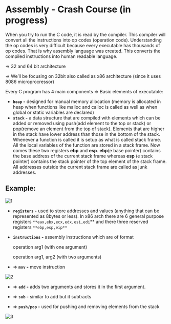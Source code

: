 # Assembly - Crash Course (in progress)

When you try to run the C code, it is read by the compiler. This compiler will convert all the instructions into op codes (operation code). Understanding the op codes is very difficult because every executable has thousands of op codes. That is why assembly language was created. This converts the compiled instructions into human readable language.

⇒ 32 and 64 bit architecture

⇒ We’ll be focusing on 32bit also called as x86 architecture (since it uses 8086 microprocressor)

Every C program has 4 main components ⇒ Basic elements of executable:

- **`heap` -**  designed for manual memory allocation (memory is allocated in heap when functions like malloc and calloc is called as well as when global or static variables are declared)
- **`stack` -** a data structure that are compiled with elements which can be added or removed using push(add element to the top or stack) or pop(remove an element from the top of stack). Elements that are higher in the stack have lower address than those in the bottom of the stack. Whenever a function is called it is setup as what is called stack frame. All the local variables of the function are stored in a stack frame. Now comes these two registers **ebp** and **esp**. **ebp**(e base pointer) contains the base address of the current stack frame whereas **esp** (e stack pointer) contains the stack pointer of the top element of the stack frame. All addresses outside the current stack frame are called as junk addresses.

## Example:

![1](https://github.com/vexecute/Assembly-Drill/assets/92919686/dfd0aea6-c8a8-4f4f-95f5-6755c07eb841)
- **`registers` -** used to store addresses and values (anything that can be represented as 8bytes or less). In x86 arch there are 6 general purpose registers `**eax,ebx,ecx,edx,esi,edi`** and there three reserved registers `**ebp,esp,eip**`

- **`instructions` -** assembly instructions which are of format

     operation arg1 (with one argument)
  
     operation arg1, arg2 (with two arguments)

-    ⇒ **`mov` -** move instruction

![2](https://github.com/vexecute/Assembly-Drill/assets/92919686/f951c285-4cdc-4c8c-bbcb-6473a40a47b6)

-    ⇒ **`add` -** adds two arguments and stores it in the first argument.

-    ⇒ **`sub` -** similar to add but it subtracts

-    ⇒ **`push/pop` -** used for pushing and removing elements from the stack

![3](https://github.com/vexecute/Assembly-Drill/assets/92919686/87da4940-e897-4cfe-853e-d78bb6398022)
